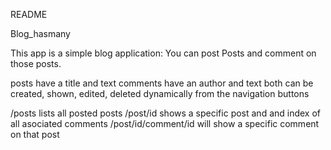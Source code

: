 README

Blog_hasmany

This app is a simple blog application:
You can post Posts and comment on those posts.

posts have a title and text
comments have an author and text
both can be created, shown, edited, deleted dynamically from the navigation buttons

/posts               lists all posted posts
/post/id             shows a specific post and and index of all asociated comments
/post/id/comment/id  will show a specific comment on that post

